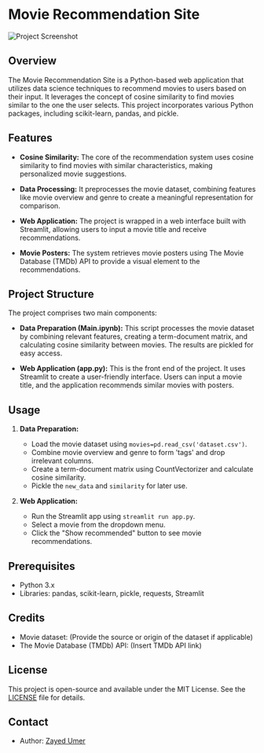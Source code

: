 # Movie Recommendation Site

![Project Screenshot](Movie-Recommendation-Demo.png)

## Overview

The Movie Recommendation Site is a Python-based web application that utilizes data science techniques to recommend movies to users based on their input. It leverages the concept of cosine similarity to find movies similar to the one the user selects. This project incorporates various Python packages, including scikit-learn, pandas, and pickle.

## Features

- **Cosine Similarity:** The core of the recommendation system uses cosine similarity to find movies with similar characteristics, making personalized movie suggestions.

- **Data Processing:** It preprocesses the movie dataset, combining features like movie overview and genre to create a meaningful representation for comparison.

- **Web Application:** The project is wrapped in a web interface built with Streamlit, allowing users to input a movie title and receive recommendations.

- **Movie Posters:** The system retrieves movie posters using The Movie Database (TMDb) API to provide a visual element to the recommendations.

## Project Structure

The project comprises two main components:

- **Data Preparation (Main.ipynb):** This script processes the movie dataset by combining relevant features, creating a term-document matrix, and calculating cosine similarity between movies. The results are pickled for easy access.

- **Web Application (app.py):** This is the front end of the project. It uses Streamlit to create a user-friendly interface. Users can input a movie title, and the application recommends similar movies with posters.

## Usage

1. **Data Preparation:**

   - Load the movie dataset using `movies=pd.read_csv('dataset.csv')`.
   - Combine movie overview and genre to form 'tags' and drop irrelevant columns.
   - Create a term-document matrix using CountVectorizer and calculate cosine similarity.
   - Pickle the `new_data` and `similarity` for later use.

2. **Web Application:**
   - Run the Streamlit app using `streamlit run app.py`.
   - Select a movie from the dropdown menu.
   - Click the "Show recommended" button to see movie recommendations.

## Prerequisites

- Python 3.x
- Libraries: pandas, scikit-learn, pickle, requests, Streamlit

## Credits

- Movie dataset: (Provide the source or origin of the dataset if applicable)
- The Movie Database (TMDb) API: (Insert TMDb API link)

## License

This project is open-source and available under the MIT License. See the [LICENSE](License) file for details.

## Contact

- Author: [Zayed Umer](https://github.com/zayedu)
